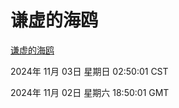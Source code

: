 # 谦虚的海鸥
[谦虚的海鸥](http://219.139.197.74:56308/qxdho/course/base/hotlink/index.php)

2024年 11月 03日 星期日 02:50:01 CST

2024年 11月 02日 星期六 18:50:01 GMT
